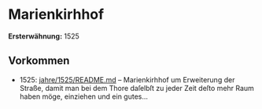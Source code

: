 # Marienkirhhof

**Ersterwähnung:** 1525

## Vorkommen
- 1525: [jahre/1525/README.md](../jahre/1525/README.md) – Marienkirhhof um Erweiterung der
Straße, damit man bei dem Thore daſelbſt zu jeder Zeit
deſto mehr Raum haben möge, einziehen und ein gutes...
